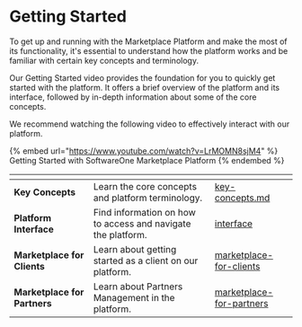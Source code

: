 # Getting Started

To get up and running with the Marketplace Platform and make the most of its functionality, it's essential to understand how the platform works and be familiar with certain key concepts and terminology.

Our Getting Started video provides the foundation for you to quickly get started with the platform. It offers a brief overview of the platform and its interface, followed by in-depth information about some of the core concepts.&#x20;

We recommend watching the following video to effectively interact with our platform.

{% embed url="https://www.youtube.com/watch?v=LrMOMN8sjM4" %}
Getting Started with SoftwareOne Marketplace Platform
{% endembed %}

<table data-card-size="large" data-view="cards"><thead><tr><th></th><th></th><th data-hidden data-card-target data-type="content-ref"></th></tr></thead><tbody><tr><td><strong>Key Concepts</strong></td><td>Learn the core concepts and platform terminology.</td><td><a href="key-concepts.md">key-concepts.md</a></td></tr><tr><td><strong>Platform Interface</strong></td><td>Find information on how to access and navigate the platform.</td><td><a href="interface/">interface</a></td></tr><tr><td><strong>Marketplace for Clients</strong></td><td>Learn about getting started as a client on our platform.</td><td><a href="marketplace-for-clients/">marketplace-for-clients</a></td></tr><tr><td><strong>Marketplace for Partners</strong></td><td>Learn about Partners Management in the platform. </td><td><a href="marketplace-for-partners/">marketplace-for-partners</a></td></tr></tbody></table>
